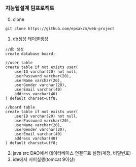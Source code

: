 ### 지능웹설계 텀프로젝트

0. clone
```
git clone https://github.com/epsakzm/web-project
```
1. db생성 테이블생성
```
//db 생성
create database board;
```
```
//user table
create table if not exists user(
	userID varchar(20) not null,
	userPassword varchar(20),
	userName varchar(20),
	userGender varchar(20),
	userEmail varchar(40)
	address varchar(40)
) default charset=utf8;
```
```
//board table
create table if not exists user(
	userID varchar(20) not null,
	userPassword varchar(20),
	userName varchar(20),
	userGender varchar(20),
	userEmail varchar(40)
	address varchar(40)
) default charset=utf8;
```
2. java src DAO에서 데이터베이스 연결루트 설정(계정, 비밀번호)
3. ide에서 서버실행(tomcat 9이상)
